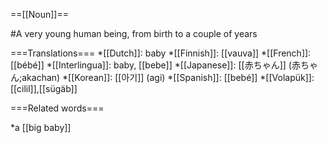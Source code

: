 ==[[Noun]]==

#A very young human being, from birth to a couple of years

===Translations===
*[[Dutch]]: baby
*[[Finnish]]: [[vauva]]
*[[French]]: [[bébé]]
*[[Interlingua]]: baby, [[bebe]]
*[[Japanese]]: [[赤ちゃん]] (赤ちゃん;akachan)
*[[Korean]]: [[아기]] (agi)
*[[Spanish]]: [[bebé]]
*[[Volapük]]: [[cilil]],[[sügäb]]

===Related words===

*a [[big baby]]